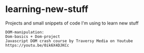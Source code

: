 # learning-new-stuff
 Projects and small snippets of code I'm using to learn new stuff

    DOM-manipulation:
    Dom-basics + Dom-project
    Javascript DOM crash course by Traversy Media on Youtube
    https://youtu.be/0ik6X4DJKCc
